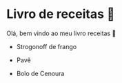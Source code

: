 # Livro de receitas :book:

Olá, bem vindo ao meu livro receitas :wave:

- Strogonoff de frango

- Pavê

- Bolo de Cenoura

  